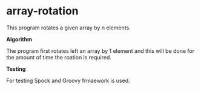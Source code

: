 # array-rotation

This program rotates a given array by n elements.

**Algorithm**

The program first rotates left an array by 1 element and this will be done for the amount of time the roation is required.

**Testing**

For testing Spock and Groovy frmaework is used.

